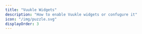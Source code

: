 ```yaml
---
title: "Vuukle Widgets"
description: "How to enable Vuukle widgets or confugure it"
icon: "/img/puzzle.svg"
displayOrder: 3
---
```

